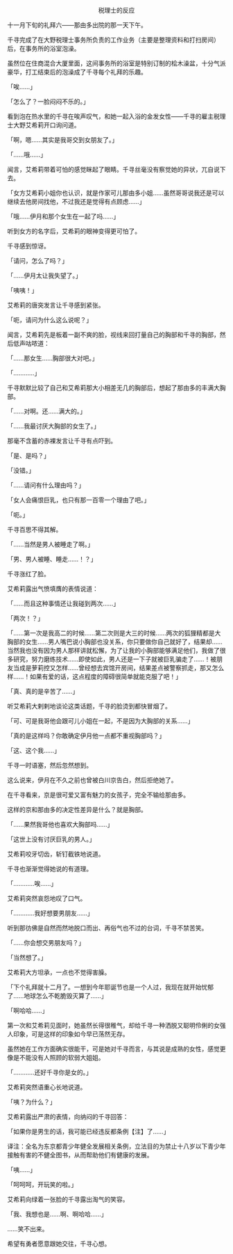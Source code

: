 <p align="center">税理士的反应</p>

十一月下旬的礼拜六——那由多出院的那一天下午。

千寻完成了在大野税理士事务所负责的工作业务（主要是整理资料和打扫房间）后，在事务所的浴室泡澡。

虽然位在住商混合大厦里面，这间事务所的浴室是特别订制的桧木澡盆，十分气派豪华，打工结束后的泡澡成了千寻每个礼拜的乐趣。

「唉……」

「怎么了？一脸闷闷不乐的。」

看到泡在热水里的千寻在唉声叹气，和她一起入浴的金发女性——千寻的雇主税理士大野艾希莉开口询问道。

「啊，嗯……其实是我哥交到女朋友了。」

「……哦……」

闻言，艾希莉带着可怕的感觉眯起了眼睛。千寻丝毫没有察觉她的异状，兀自说下去。

「女方艾希莉小姐你也认识，就是作家可儿那由多小姐……虽然哥哥说我还是可以继续去他房间找他，不过我还是觉得有点顾虑……」

「哦……伊月和那个女生在一起了吗……」

听到女方的名字后，艾希莉的眼神变得更可怕了。

千寻感到惊讶。

「请问，怎么了吗？」

「……伊月太让我失望了。」

「咦咦！」

艾希莉的唐突发言让千寻感到紧张。

「呃，请问为什么这么说呢？」

闻言，艾希莉先是板着一副不爽的脸，视线来回打量自己的胸部和千寻的胸部，然后低声咕哝道：

「……那女生……胸部很大对吧。」

「…………」

千寻默默比较了自己和艾希莉那大小相差无几的胸部后，想起了那由多的丰满大胸部。

「……对啊。还……满大的。」

「……我最讨厌大胸部的女生了。」

那毫不含蓄的赤裸发言让千寻有点吓到。

「是、是吗？」

「没错。」

「……请问有什么理由吗？」

「女人会痛恨巨乳，也只有那一百零一个理由了吧。」

「呃。」

千寻百思不得其解。

「……当然是男人被睡走了啊。」

「男、男人被睡、睡走……！？」

千寻涨红了脸。

艾希莉露出气愤填膺的表情说道：

「……而且这种事情还让我碰到两次……」

「两次！？」

「……第一次是我高二的时候……第二次则是大三的时候……两次的狐狸精都是大胸部的女生……男人嘴巴说小胸部也没关系，你只要做你自己就好了，结果却……当然我也没有因为男人那样讲就松懈，为了让我的小胸部能够满足他们，我做了很多研究，努力磨练技术……即使如此，男人还是一下子就被巨乳骗走了……！被朋友当成是萝莉控又怎样……曾经想去宾馆开房间，结果差点被警察抓走，那又怎么样……！如果有爱的话，这点程度的障碍很简单就能克服了吧！」

「真、真的是辛苦了……」

听艾希莉大剌剌地谈论这类话题，千寻的脸烫到都快冒烟了。

「可、可是我哥他会跟可儿小姐在一起，不是因为大胸部的关系……」

「真的是这样吗？你敢确定伊月他一点都不重视胸部吗？」

「这、这个我……」

千寻一时语塞，然后忽然想到。

这么说来，伊月在不久之前也曾被白川京告白，然后拒绝她了。

在千寻看来，京是很可爱又富有魅力的女孩子，完全不输给那由多。

这样的京和那由多的决定性差异是什么？就是胸部。

「……果然我哥他也喜欢大胸部吗……」

「这世上没有讨厌巨乳的男人。」

艾希莉咬牙切齿，斩钉截铁地说道。

千寻也渐渐觉得她说的有道理。

「…………唉……」

艾希莉突然哀怨地叹了口气。

「…………我好想要男朋友……」

听到那彷佛是自然而然地脱口而出、再俗气也不过的台词，千寻不禁苦笑。

「……你会想交男朋友吗？」

「当然想了。」

艾希莉大方坦承，一点也不觉得害臊。

「下个礼拜就十二月了。一想到今年耶诞节也是一个人过，我现在就开始忧郁了……地球怎么不乾脆毁灭算了……」

「啊哈哈……」

第一次和艾希莉见面时，她虽然长得很稚气，却给千寻一种洒脱又聪明伶俐的女强人印象，可是这样的印象如今早已荡然无存。

虽然她在工作方面确实很能干，可是她对千寻而言，与其说是成熟的女性，感觉更像是不能没有人照顾的软弱大姐姐。

「…………还好千寻你是女的。」

艾希莉突然语重心长地说道。

「咦？为什么？」

艾希莉露出严肃的表情，向纳闷的千寻回答：

「如果你是男生的话，我可能已经违反都条例【注】了……」

译注：全名为东京都青少年健全发展相关条例，立法目的为禁止十八岁以下青少年接触有害的不健全图书，从而帮助他们有健康的发展。

「咦……」

「呵呵呵，开玩笑的啦。」

艾希莉向绿着一张脸的千寻露出淘气的笑容。

「我、我想也是……啊、啊哈哈……」

……笑不出来。

希望有勇者愿意跟她交往，千寻心想。


